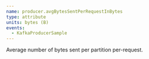 ```yaml
---
name: producer.avgBytesSentPerRequestInBytes
type: attribute
units: bytes (B)
events:
  - KafkaProducerSample
---
```


Average number of bytes sent per partition per-request.